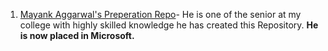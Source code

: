 1. [Mayank Aggarwal's Preperation Repo](https://github.com/mayankagg9722/Placement-Preparation)- He is one of the senior at my college with highly skilled knowledge he has created this Repository. **He is now placed in Microsoft.**
